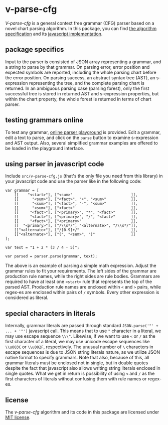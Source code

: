 # v-parse-cfg

*V-parse-cfg* is a general context free grammar (CFG) parser based on a novel chart parsing algorithm. In this package, you can find [the algorithm specification](v-parse-cfg.md) and its [javascript implementation](https://github.com/contrast-zone/v-parse-cfg/blob/main/src/v-parse-cfg.js).

## package specifics

Input to the parser is consisted of JSON array representing a grammar, and a string to parse by that grammar. On parsing error, error position and expected symbols are reported, including the whole parsing chart before the error position. On parsing success, an abstract syntax tree (AST), an s-expression representing the tree, and the complete parsing chart is returned. In an ambiguous parsing case (parsing forest), only the first successful tree is stored in returned AST and s-expression properties, but within the chart property, the whole forest is returned in terms of chart parser.

## testing grammars online

To test any grammar, [online parser playground](https://contrast-zone.github.io/v-parse-cfg/playground) is provided. Edit a grammar, edit a text to parse, and click on the `parse` button to examine s-expression and AST output. Also, several simplified grammar examples are offered to be loaded in the playground interface.

## using parser in javascript code

Include `src/v-parse-cfg.js` (that's the only file you need from this library) in your javascript code and use the parser like in the following code:

    var grammar = [
        [[    "<start>"], ["<sum>"                          ]],
        [[      "<sum>"], ["<fact>", "+", "<sum>"           ]],
        [[      "<sum>"], ["<fact>", "-", "<sum>"           ]],
        [[      "<sum>"], ["<fact>"                         ]],
        [[     "<fact>"], ["<primary>", "*", "<fact>"       ]],
        [[     "<fact>"], ["<primary>", "/", "<fact>"       ]],
        [[     "<fact>"], ["<primary>"                      ]],
        [[  "<primary>"], ["/\\s*/", "<alternate>", "/\\s*/"]],
        [["<alternate>"], ["/[0-9]+/"                       ]],
        [["<alternate>"], ["(", "<sum>", ")"                ]]
    ];
    
    var text = "1 + 2 * (3 / 4 - 5)";
    
    var parsed = parser.parse(grammar, text);

The above is an example of parsing a simple math expression. Adjust the grammar rules to fit your requirements. The left sides of the grammar are production rule names, while the right sides are rule bodies. Grammars are required to have at least one `<start>` rule that represents the top of the parsed AST. Production rule names are enclosed within `<` and `>` pairs, while regex-es are enclosed within pairs of `/` symbols. Every other expression is considered as literal.

## special characters in literals

Internally, grammar literals are passed through standard `JSON.parse('"' + ... + '"')` javascript call. This means that to use `"` character in a literal, we may use escape sequence `\\\"`. Likewise, if we want to use `<` or `/` as the first character of a literal, we may use unicode escape sequences like `\\u003C` or `\\u002F`, respectively. The unusual number of `\` characters in escape sequences is due to JSON string literals nature, as we utilize JSON native format to specify grammars. Note that also, because of this, all grammar literals must be enclosed not in single, but in double quotes despite the fact that javascript also allows writing string literals enclosed in single quotes. What we get in return is possibility of using `<` and `/` as the first characters of literals without confusing them with rule names or regex-es.

## license

The *v-parse-cfg* algorithm and its code in this package are licensed under [MIT license](LICENSE).

